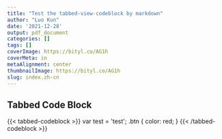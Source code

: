 ```yaml
---
title: "Test the tabbed-view-codeblock by markdown"
author: "Luo Kun"
date: '2021-12-28'
output: pdf_document
categories: []
tags: []
coverImage: https://bityl.co/AG1h
coverMeta: in
metaAlignment: center
thumbnailImage: https://bityl.co/AG1h
slug: index.zh-cn
---
```


## Tabbed Code Block
{{< tabbed-codeblock >}}
    <!-- tab js -->
        var test = 'test';
    <!-- endtab -->
    <!-- tab css -->
        .btn {
            color: red;
        }
    <!-- endtab -->
{{< /tabbed-codeblock >}}
